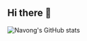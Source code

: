 ## Hi there 👋

<!--
**Navong/Navong** is a ✨ _special_ ✨ repository because its `README.md` (this file) appears on your GitHub profile.

Here are some ideas to get you started:

- 🔭 I’m currently working on ...
- 🌱 I’m currently learning ...
- 👯 I’m looking to collaborate on ...
- 🤔 I’m looking for help with ...
- 💬 Ask me about ...
- 📫 How to reach me: ...
- 😄 Pronouns: ...
- ⚡ Fun fact: ...
-->

![Navong's GitHub stats](https://github-readme-stats.vercel.app/api?username=Navong\&show_icons=true\&show=reviews,discussions_started,discussions_answered,prs_merged,prs_merged_percentage&theme=radical)
